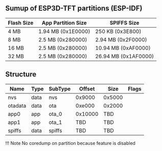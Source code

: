 ## Sumup of ESP3D-TFT partitions (ESP-IDF)

| Flash Size | App Partition Size | SPIFFS Size |
|------------|---------------------|-------------|
| 4 MB       | 1.94 MB (0x1E0000)  | 250 KB (0x3E800) |
| 8 MB       | 2.5 MB (0x280000)   | 2.94 MB (0x2F0000) |
| 16 MB      | 2.5 MB (0x280000)   | 10.94 MB (0xAF0000) |
| 32 MB      | 2.5 MB (0x280000)   | 26.94 MB (0x1AF0000) |


## Structure

| Name |   Type | SubType | Offset|  Size | Flags |
|-|-|-|-|-|-|
|nvs |      data | nvs |     0x9000 |  0x5000 |
|otadata |  data | ota |     0xe000 |  0x2000 |
|app0 |     app |  ota_0 |   0x10000 | TBD |
|app1 |     app |  ota_1 |   TBD |TBD |
|spiffs |   data | spiffs |  TBD |TBD |

!!! Note
    No coredump on partition because feature is disabled
